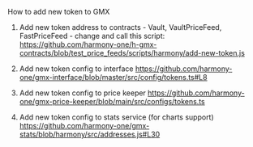 How to add new token to GMX

1) Add new token address to contracts - Vault, VaultPriceFeed, FastPriceFeed - change and call this script:
https://github.com/harmony-one/h-gmx-contracts/blob/test_price_feeds/scripts/harmony/add-new-token.js

2) Add new token config to interface
https://github.com/harmony-one/gmx-interface/blob/master/src/config/tokens.ts#L8

3) Add new token config to price keeper
https://github.com/harmony-one/gmx-price-keeper/blob/main/src/configs/tokens.ts

4) Add new token config to stats service (for charts support)
https://github.com/harmony-one/gmx-stats/blob/harmony/src/addresses.js#L30
